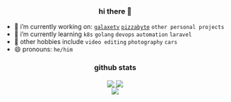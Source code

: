 <h3 align="center">hi there 👋</h3> 

- 🔭 i’m currently working on: [`galaxetv`](https://github.com/GalaxeTV) [`pizzabyte`](https://github.com/PizzabyteLLC) `other personal projects`
- 🌱 i’m currently learning `k8s` `golang` `devops` `automation` `laravel`
- 🎉 other hobbies include `video editing` `photography` `cars`
- 😄 pronouns: `he/him`

<h3 align="center">github stats</h2>

<p align=center>
  <div align=center>
    <picture>
      <source
        srcset="https://github-readme-stats.vercel.app/api?username=garrettsummerfi3ld&theme=github_dark&show_icons=true&show=reviews,discussions_started,discussions_answered,prs_merged,prs_merged_percentage"
        media="(prefers-color-scheme: dark)"
      />
      <source
        srcset="https://github-readme-stats.vercel.app/api?username=garrettsummerfi3ld&theme=default&show_icons=true&show=reviews,discussions_started,discussions_answered,prs_merged,prs_merged_percentage"
        media="(prefers-color-scheme: light), (prefers-color-scheme: no-preference)"
      />
      <img align="center" src="https://github-readme-stats.vercel.app/api?username=garrettsummerfi3ld&count_private=trueshow_icons=true" />
    </picture>
    <picture>
      <source
        srcset="https://github-readme-stats.vercel.app/api/top-langs/?username=garrettsummerfi3ld&theme=github_dark"
        media="(prefers-color-scheme: dark)"
      />
      <source
        srcset="https://github-readme-stats.vercel.app/api/top-langs/?username=garrettsummerfi3ld&theme=default"
        media="(prefers-color-scheme: light), (prefers-color-scheme: no-preference)"
      />
      <img align="center" src="https://github-readme-stats.vercel.app/api/top-langs/?username=garrettsummerfi3ld" />
    </picture>
  </div>
  <div align=center>
    <picture>
      <source
        srcset="https://streak-stats.demolab.com?user=garrettsummerfi3ld&theme=github-dark"
        media="(prefers-color-scheme: dark)"
      />
      <source
        srcset="https://streak-stats.demolab.com?user=garrettsummerfi3ld"
        media="(prefers-color-scheme: light), (prefers-color-scheme: no-preference)"
      />
      <img align="center" src="https://streak-stats.demolab.com?user=garrettsummerfi3ld" />
    </picture>
  </div>
